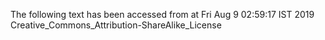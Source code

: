 The following text has been accessed from at Fri Aug 9 02:59:17 IST 2019
Creative_Commons_Attribution-ShareAlike_License
